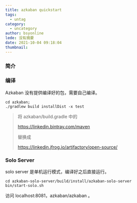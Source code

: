 ```yaml
---
title: azkaban quickstart
tags:
  - untag
category:
  - uncategory
author: bsyonline
lede: 没有摘要
date: 2021-10-04 09:18:04
thumbnail:
---
```






### 简介



### 编译

Azkaban 没有提供编译好的包，需要自己编译。

```shell
cd azkaban; 
./gradlew build installDist -x test
```

> 将 azkaban/build.gradle 中的 
>
> https://linkedin.bintray.com/maven 
>
> 替换成
>
> https://linkedin.jfrog.io/artifactory/open-source/

### Solo Server

solo server 是单机运行模式，编译好之后直接运行。

```shell
cd azkaban-solo-server/build/install/azkaban-solo-server 
bin/start-solo.sh
```

访问 localhost:8081，azkaban/azkaban 。